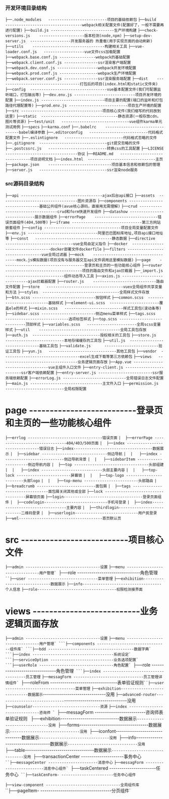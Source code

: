 ### 开发环境目录结构

`├──.node_modules	--------------------------项目的基础依赖包`
`├──build	----------------------------------webpack相关配置文件(配置好了，一般不需要再进行配置)`
   `├──build.js	----------------------------生产环境构建`
   `├──check-versions.js	--------------------版本检测(node,npm)`
   `├──setup-dev-server.js	------------------开发服务器的 热重载(用于实现页面的自动刷新)`
   `├──utils	--------------------------------构建相关工具`
   `├──vue-loader.conf.js	------------------vue文件css加载配置`
   `├──webpack.base.conf.js	----------------webpack的基础配置`
   `├──webpack.client.conf.js ---------------ssr渲染客户端配置`
   `├──webpack.dev.conf.js ------------------webpack开发环境配置`
   `├──webpack.prod.conf.js -----------------webpack生产环境配置`
   `├──webpack.server.conf.js ---------------ssr渲染服务端配置`
`├──dist	------------------------------------打包后的项目(index.html和static文件夹)`
`├──config	----------------------------------vue基本配置文件(我们可配置监听端口，打包输出等)`
   `├──dev.env.js ---------------------------项目开发环境的配置`
   `├──index.js	----------------------------项目主要的配置(端口的监听和打包路径代理配置等)`
   `├──prod.env.js --------------------------项目生产环境的配置`
`├──src	------------------------------------项目核心文件(我们缩写的代码放到这里)`
`├──static	----------------------------------静态资源(一般存放cdn，图片等资源)`
`├──test/unit	------------------------------vue组件karma单元测试用例`
   `├──specs`
   `├──karma.conf`
`├──.babelrc	--------------------------------babel编译参数`
`├──.editorconfig	--------------------------代码格式配置文件`
`├──.eslintignore	--------------------------代码格式忽略的文件`
`├──.gitignore	------------------------------git提交忽略的文件`
`├──.postcssrc.js	--------------------------转换css的工具配置`
`├──LICENSE	--------------------------------协议`
`├──README.md	------------------------------项目说明文档`
`├──index.html	------------------------------主页`
`├──package.json	----------------------------项目基本信息和依赖包的管理`
`├──server.js	------------------------------ssr渲染node服务`


### src源码目录结构

`├──api	------------------------------------ajax后台api接口`
`├──assets	----------------------------------图片资源存`
`├──components ------------------------------基础公共组件(avue核心源码，直接用无需理解)`
   `├──crud ---------------------------------crud和form快速开发组件`
   `├──datashow	----------------------------展示数据组件`
   `├──errorPage	----------------------------错误页面组件(404,500等)`
   `├──iframe -------------------------------第三方网站嵌套组件`
`├──config ----------------------------------项目全局变量配置文件`
   `├──env.js -------------------------------阿里巴巴图标库地址,项目api接口地址等`
`├──const	----------------------------------静态数据`
`├──directive	------------------------------vue全局自定义指令`
`├──docker	----------------------------------docker部署文件dockerfile`
`├──filters	--------------------------------vue全局过滤器`
`├──mock	------------------------------------mock.js模拟数据(项目没有与服务器交互api文件调用这里模拟数据)`
`├──page	------------------------------------登录页和主页的一些功能核心组件`
`├──router	----------------------------------项目的路由文件和ajax拦截器`
   `├──_import.js	--------------------------组件动态导入工具`
   `├──axios.js	----------------------------ajax拦截器配置`
   `├──router.js	----------------------------路由文件配置`
`├──store	----------------------------------vuex全局组件共享变量和方法`
`├──styles	----------------------------------全局样式文件存放`
   `├──btn.scss	----------------------------按钮样式`
   `├──common.scss	--------------------------基础样式`
   `├──element-ui.scss	----------------------覆盖ele的样式`
   `├──mixin.scss	--------------------------样式工具包(滚动条等)`
   `├──sidebar.scss	------------------------侧边menu菜单样式`
   `├──tags.scss	----------------------------选项标签样式`
   `├──top.scss	----------------------------顶部样式`
   `├──variables.scss	----------------------全局scss变量样式`
`├──util	------------------------------------全局工具包存放`
   `├──auth.js	------------------------------授权相关的工具包`
   `├──store.js		--------------------------本地存储缓存的工具包`
   `├──util.js	------------------------------基础工具包`
   `├──validate.js		------------------------验证工具包`
   `├──yun.js	------------------------------其他工具包`
`├──vendor	----------------------------------excel生成下载等第三方依赖包`
`├──views	----------------------------------业务逻辑页面存放`
`├──App.vue	--------------------------------vue主组件入口文件`
`├──entry-client.js	------------------------ssr客户端依赖配置`
`├──entry-server.js	------------------------ssr服务端依赖配置`
`├──errorLog.js	----------------------------全局错误日志文件配置`
`├──main.js	--------------------------------主文件入口`
`├──permission.js	--------------------------全局权限配置`

# page	--------------------------登录页和主页的一些功能核心组件
`├──errlog ---------------------------------错误页面`
`|  ├──errorPage -------------------------------404/403/500页面`
`|  ├──index -------------------------------错误日志`
`├──index-----------------------------------数据展示`
`|  ├──sidebar -----------------------------侧边导航`
`|  |   ├──index ---------------------------侧边导航背景` 
`|  |   ├──sidebarItem ---------------------侧边导航内容`
`|  ├──top ---------------------------------头部组建`
`|  |   ├──index ---------------------------头部主要内容`
`|  |   ├──top-lock ------------------------屏幕锁`
`|  |   ├──top-logo ------------------------头部logo`
`|  |   ├──top-menu ------------------------头部路由`
`|  ├──breadcrumb --------------------------面包屑`
`|  ├──tags --------------------------------面包屑关闭其他或全部`
`├──lock -----------------------------------屏幕锁页面`
`├──login-----------------------------------登录页面组件`
`|  ├──codelogin----------------------------手机号登录`
`|  ├──index--------------------------------主要内容`
`|  ├──thirdlogin---------------------------二维码登录`
`|  ├──userlogin----------------------------用户民登录`
`├──wel-------------------------------------首页默认页`

# src	--------------------------项目核心文件
`├──admin ---------------------------------设置`
  ``├──menu -------------------------------用户管理`
  ``├──role -------------------------------角色管理`
  ``├──user -------------------------------菜单管理 `
`├──exhibition-----------------------------数据展示`
`├──info-----------------------------------个人信息`
`├──role-----------------------------------权限检测接界面`

# views	--------------------------业务逻辑页面存放
`├──admin ---------------------------------设置`
  ``├──menu -------------------------------用户管理`
    ```├──components -------------------------------组件库`
    ```├──bdd --------------------------------------数据字典`
    ```├──index ------------------------------------系统设定`
    ```├──serviceOption ----------------------------业务选项配置`
    ```├──userRole ---------------------------------角色配置`
  ``├──role -------------------------------角色管理`
    ```├──index ------------------------------------员工管理`
    ```├──messagForm -------------------------------员工管理详情组件`
    ```├──roleFrom ---------------------------------表单验证规则`
  ``├──user -------------------------------菜单管理 `
`├──exhibition-----------------------------数据展示`-------------------------------没用
`├──advanced-router-----------------------------`-------------------------------没用
`├──counselor------------------------------资源`
  ``├──index ------------------------------咨询师 `
  ``├──messagForm -------------------------咨询师表单验证规则 `
`├──exhibition-----------------------------数据展示`-------------------------------没用
`├──forms----------------------------------数据展示`-------------------------------没用
`├──iconfont-------------------------------数据展示`-------------------------------没用
`├──info-----------------------------------数据展示`-------------------------------没用
`├──table----------------------------------数据展示`-------------------------------没用
`├──transactionCenter ---------------------事务中心`
  ``├──messageCenter ----------------------消息中心`
  ``├──messagForm -------------------------消息中心组件`
  ``├──taskCentered -----------------------任务中心`
  ``├──taskCenForm- -----------------------任务中心组件`

`├──view-component ---------------------------------全局组件库`
  ``├──pageItem- -----------------------------------分页组件`